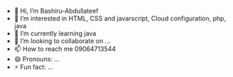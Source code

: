 - 👋 Hi, I’m Bashiru-Abdullateef
- 👀 I’m interested in HTML, CSS and javarscript, Cloud configuration, php, java
- 🌱 I’m currently learning java
- 💞️ I’m looking to collaborate on ...
- 📫 How to reach me  09064713544 
- 😄 Pronouns: ...
- ⚡ Fun fact: ...

<!---
Bashiru-Abdullateef/Bashiru-Abdullateef is a ✨ special ✨ repository because its `README.md` (this file) appears on your GitHub profile.
You can click the Preview link to take a look at your changes.
--->
